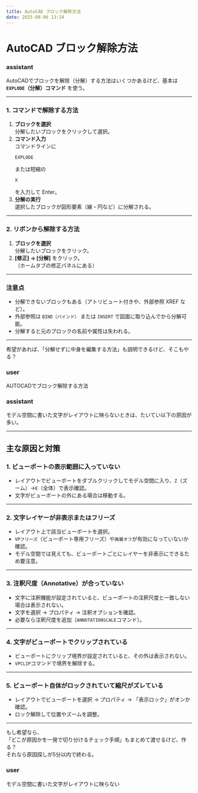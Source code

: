 ```yaml
---
title: AutoCAD ブロック解除方法
date: 2025-08-06 13:24
---
```


# AutoCAD ブロック解除方法

### assistant  

AutoCADでブロックを解除（分解）する方法はいくつかあるけど、基本は **`EXPLODE`（分解）コマンド** を使う。  

---

### 1. コマンドで解除する方法
1. **ブロックを選択**  
   分解したいブロックをクリックして選択。
2. **コマンド入力**  
   コマンドラインに  
   ```
   EXPLODE
   ```  
   または短縮の  
   ```
   X
   ```  
   を入力して Enter。
3. **分解の実行**  
   選択したブロックが図形要素（線・円など）に分解される。

---

### 2. リボンから解除する方法
1. **ブロックを選択**  
   分解したいブロックをクリック。
2. **[修正] → [分解]** をクリック。  
   （ホームタブの修正パネルにある）

---

### 注意点
- 分解できないブロックもある（アトリビュート付きや、外部参照 XREF など）。
- 外部参照は `BIND（バインド）` または `INSERT` で図面に取り込んでから分解可能。
- 分解すると元のブロックの名前や属性は失われる。

---

希望があれば、「分解せずに中身を編集する方法」も説明できるけど、そこもやる？

### user  

AUTOCADでブロック解除する方法

### assistant  

モデル空間に書いた文字がレイアウトに映らないときは、たいてい以下の原因が多い。  

---

## 主な原因と対策

### 1. ビューポートの表示範囲に入っていない
- レイアウトでビューポートをダブルクリックしてモデル空間に入り、`Z`（ズーム）→`E`（全体）で表示確認。
- 文字がビューポートの外にある場合は移動する。

---

### 2. 文字レイヤーが非表示またはフリーズ
- レイアウト上で該当ビューポートを選択。
- `VPフリーズ`（ビューポート専用フリーズ）や`画層オフ`が有効になっていないか確認。
- モデル空間では見えても、ビューポートごとにレイヤーを非表示にできるため要注意。

---

### 3. 注釈尺度（Annotative）が合っていない
- 文字に注釈機能が設定されていると、ビューポートの注釈尺度と一致しない場合は表示されない。
- 文字を選択 → プロパティ → 注釈オプションを確認。
- 必要なら注釈尺度を追加（`ANNOTATIONSCALE`コマンド）。

---

### 4. 文字がビューポートでクリップされている
- ビューポートにクリップ境界が設定されていると、その外は表示されない。
- `VPCLIP`コマンドで境界を解除する。

---

### 5. ビューポート自体がロックされていて縮尺がズレている
- レイアウトでビューポートを選択 → プロパティ → 「表示ロック」がオンか確認。
- ロック解除して位置やズームを調整。

---

もし希望なら、  
「どこが原因かを一発で切り分けるチェック手順」もまとめて渡せるけど、作る？  
それなら原因探しが5分以内で終わる。

### user  

モデル空間に書いた文字がレイアウトに映らない
